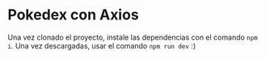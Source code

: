 # Pokedex con Axios

Una vez clonado el proyecto, instale las dependencias con el comando `npm i`. Una vez descargadas, usar el comando `npm run dev`  :)